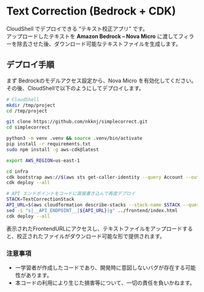 # Text Correction (Bedrock + CDK)

CloudShell でデプロイできる “テキスト校正アプリ” です。  
アップロードしたテキストを **Amazon Bedrock – Nova Micro** に渡してフィラーを除去させた後、ダウンロード可能なテキストファイルを生成します。

## デプロイ手順

まず Bedrockのモデルアクセス設定から、Nova Micro を有効化してください。
その後、CloudShellで以下のようにしてデプロイします。

```bash
# CloudShell
mkdir /tmp/project
cd /tmp/project

git clone https://github.com/nkknj/simplecorrect.git
cd simplecorrect

python3 -m venv .venv && source .venv/bin/activate
pip install -r requirements.txt
sudo npm install -g aws-cdk@latest

export AWS_REGION=us-east-1

cd infra
cdk bootstrap aws://$(aws sts get-caller-identity --query Account --output text)/$AWS_REGION
cdk deploy --all

# API エンドポイントをコードに直接書き込んで再度デプロイ
STACK=TextCorrectionStack
API_URL=$(aws cloudformation describe-stacks --stack-name $STACK --query "Stacks[0].Outputs[?OutputKey=='ApiEndpoint'].OutputValue" --output text)
sed -i "s|__API_ENDPOINT__|${API_URL}|g" ../frontend/index.html
cdk deploy --all
```

表示されたFrontendURLにアクセスし、テキストファイルをアップロードすると、校正されたファイルがダウンロード可能な形で提供されます。

### 注意事項
- 一学習者が作成したコードであり、開発時に意図しないバグが存在する可能性があります。
- 本コードの利用により生じた損害等について、一切の責任を負いかねます。

